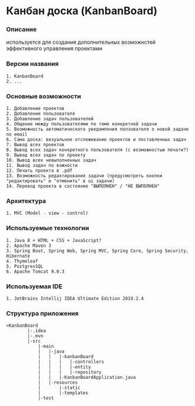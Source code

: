 # Канбан доска (KanbanBoard) #

### Описание ###
используется для создания дополнительных возможнстей эффективного управления проектами
### Версии названия ###
	1. KanbanBoard
	2. ...
	
### Основные возможности ###
	1. Добавление проектов
	2. Добавление пользователя
	3. Добавление задач пользователей
	4. Общение между пользователями по теме конкретной задачи
	5. Возможность автоматического уведомления ползователя о новой задаче по email
	6. Сама доска: визуальное отслеживание проектов и поставленных задач
	7. Вывод всех проектов
	8. Вывод всех задач конкретного пользователя (с возможностью печати?)
	9. Вывод всех задач по проекту
	10. Вывод всех невыполненных задач
	11. Вывод задач по важности
	12. Печать проекта в .pdf
	13. Возможность редактирования задачи (предусмотреть кнопки  "редактировать" и "отменить" в ui задачи)
	14. Перевод проекта в состояние "ВЫПОЛНЕН" / "НЕ ВЫПОЛНЕН"

### Архитектура ###
	1. MVC (Model - view - control)
	
### Используемые технологии ###
	1. Java 8 + HTML + СSS + JavaScript?
	2. Apache Maven 3
	3. Spring Boot, Spring Web, Spring MVC, Spring Core, Spring Security, Hibernate
	4. Thymeleaf
	5. PostgresSQL
	6. Apache Tomcat 9.0.3
	
### Используемая IDE ###
	1. JetBrains Intellij IDEA Ultimate Edition 2019.2.4
### Структура приложения ###
	>KanbanBoard
			|-.idea
			|-.mvn
			|-src
				|-main
				|	|-java
				|	|	|-kanbanBoard
				|	|	|	|-controllers
				|	|	|	|-entity
				|	|	|	|-repository
				|	|	|-KanbanBoardApplication.java
				|	|-resources
				|		|-static
				|		|-templates
				|-test
